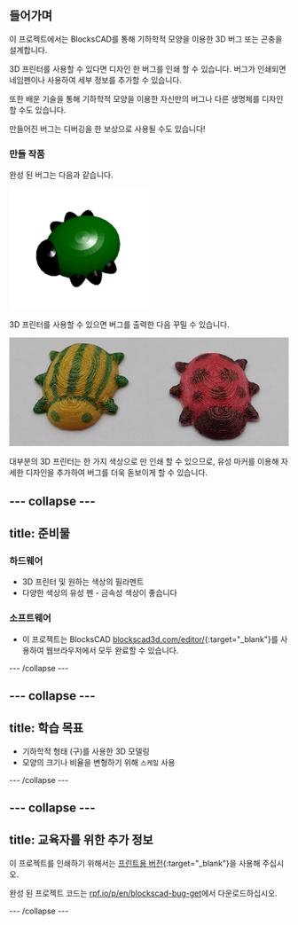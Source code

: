 ## 들어가며

이 프로젝트에서는 BlocksCAD를 통해 기하학적 모양을 이용한 3D 버그 또는 곤충을 설계합니다.

3D 프린터를 사용할 수 있다면 디자인 한 버그를 인쇄 할 수 있습니다. 버그가 인쇄되면 네임펜이나 사용하여 세부 정보를 추가할 수 있습니다.

또한 배운 기술을 통해 기하학적 모양을 이용한 자신만의 버그나 다른 생명체를 디자인 할 수도 있습니다.

만들어진 버그는 디버깅을 한 보상으로 사용될 수도 있습니다!

### 만들 작품

완성 된 버그는 다음과 같습니다.

![스크린샷](images/bug-complete.png)

3D 프린터를 사용할 수 있으면 버그를 출력한 다음 꾸밀 수 있습니다.

![완료된 프로젝트](images/bug-showcase.png)

대부분의 3D 프린터는 한 가지 색상으로 만 인쇄 할 수 있으므로, 유성 마커를 이용해 자세한 디자인을 추가하여 버그를 더욱 돋보이게 할 수 있습니다.

--- collapse ---
---
title: 준비물
---

### 하드웨어

+ 3D 프린터 및 원하는 색상의 필라멘트
+ 다양한 색상의 유성 펜 - 금속성 색상이 좋습니다

### 소프트웨어

+ 이 프로젝트는 BlocksCAD [blockscad3d.com/editor/](https://www.blockscad3d.com/editor){:target="_blank"}를 사용하여 웹브라우저에서 모두 완료할 수 있습니다.

--- /collapse ---

--- collapse ---
---
title: 학습 목표
---

+ 기하학적 형태 (구)를 사용한 3D 모델링
+ 모양의 크기나 비율을 변형하기 위해 `스케일` 사용

--- /collapse ---

--- collapse ---
---
title: 교육자를 위한 추가 정보
---

이 프로젝트를 인쇄하기 위해서는 [프린트용 버전](https://projects.raspberrypi.org/en/projects/blockscad-bug/print){:target="_blank"}을 사용해 주십시오.

완성 된 프로젝트 코드는 [rpf.io/p/en/blockscad-bug-get](http://rpf.io/p/en/blockscad-bug-get)에서 다운로드하십시오.

--- /collapse ---
